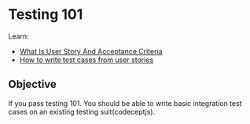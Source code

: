# Testing 101  

Learn:  
- [What Is User Story And Acceptance Criteria](https://www.softwaretestinghelp.com/user-story-acceptance-criteria/)  
- [How to write test cases from user stories](https://blog.testlodge.com/writing-test-cases-from-user-stories-acceptance-criteria/)   

## Objective 
If you pass testing 101. You should be able to write basic integration test cases on an existing testing suit(codeceptjs). 


